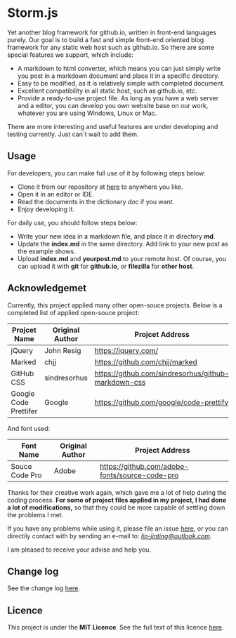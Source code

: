 # Storm.js

Yet another blog framework for github.io, written in front-end languages purely. Our goal is to build a fast and simple front-end oriented blog framework for any static web host such as github.io. So there are some special features we support, which include:
+ A markdown to html converter, which means you can just simply write you post in a markdown document and place it in a specific directory.
+ Easy to be modified, as it is relatively simple with completed document.
+ Excellent compatibility in all static host, such as github.io, etc.
+ Provide a ready-to-use project file. As long as you have a web server and a editor, you can develop you own website base on our work, whatever you are using Windows, Linux or Mac.

There are more interesting and useful features are under developing and testing currently. Just can`t wait to add them.

## Usage

For developers, you can make full use of it by following steps below:
+ Clone it from our repository at [here](https://github.com/K9A2/storm.js.git) to anywhere you like.
+ Open it in an editor or IDE.
+ Read the documents in the dictionary *doc* if you want.
+ Enjoy developing it.

For daily use, you should follow steps below:
+ Write your new idea in a markdown file, and place it in directory **md**.
+ Update the **index.md** in the same directory. Add link to your new post as the example shows.
+ Upload **index.md** and **yourpost.md** to your remote host. Of course, you can upload it with **git** for **github.io**, or **filezilla** for **other host**.

## Acknowledgemet

Currently, this project applied many other open-souce projects. Below is a completed list of applied open-souce project:

|Projcet Name|Original Author|Projcet Address|
|------------|---------------|---------------|
|jQuery|John Resig|https://jquery.com/|
|Marked|chjj|https://github.com/chjj/marked|
|GitHub CSS|sindresorhus|https://github.com/sindresorhus/github-markdown-css|
|Google Code Prettifer|Google|https://github.com/google/code-prettify|

And font used:

|Font Name|Original Author|Project Address|
|---------|---------------|---------------|
|Souce Code Pro|Adobe|https://github.com/adobe-fonts/source-code-pro|

Thanks for their creative work again, which gave me a lot of help during the coding process. **For some of project files applied in my project, I had done a lot of modifications,** so that they could be more capable of settling down the problems I met.

If you have any problems while using it, please file an issue [here](https://github.com/K9A2/storm.js/issues), or you can directily contact with by sending an e-mail to: *lin-jinting@outlook.com*. 

I am pleased to receive your advise and help you.

## Change log
See the change log [here](./doc/changelog.md).

## Licence

This project is under the **MIT Licence**. See the full text of this licence [here](https://en.wikipedia.org/wiki/MIT_License).